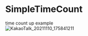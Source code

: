 # SimpleTimeCount
 time count up example <br>
![KakaoTalk_20211110_175841211](https://user-images.githubusercontent.com/45280927/141082529-5905a960-3d06-41a5-8a39-cab12c30b30e.gif)
